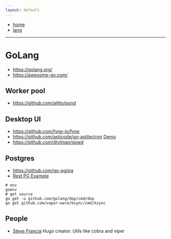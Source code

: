 ```yaml
---
layout: default
---
```

- [home](/index.md)
- [lang](/lang.md)

---
# GoLang
- <https://golang.org/>
- <https://awesome-go.com/>

## Worker pool
- <https://github.com/alitto/pond>

## Desktop UI
- <https://github.com/fyne-io/fyne>
- <https://github.com/asticode/go-astilectron> [Demo](https://github.com/asticode/go-astilectron-demo)
- <https://github.com/dtylman/gowd>


## Postgres
- <https://github.com/go-pg/pg>
- [Rest PG Example](https://semaphoreci.com/community/tutorials/building-and-testing-a-rest-api-in-go-with-gorilla-mux-and-postgresql)

```
# env
goenv
# get source
go get -u github.com/golang/dep/cmd/dep
go get github.com/vapor-ware/ksync/cmd/ksync
```

## People
- [Steve Francia](https://github.com/spf13) Hugo creator. Utils like cobra and viper

